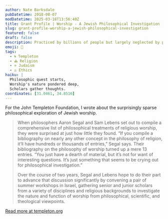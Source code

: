 ```yaml
---
author: Nate Barksdale
pubDatetime: 2018-08-07
modDatetime: 2025-03-18T13:56:40Z
title: Grant Profile | Worship - A Jewish Philosophical Investigation
slug: grant-profile-worship-a-jewish-philosophical-investigation
featured: false
draft: false
description: Practiced by billions of people but largely neglected by philosophers and social scientists, worship is ripe for a new wave of interdisciplinary study
emoji: 🕍
tags:
  - 🌀 Templeton
  - ⛪ Religion
  - ✡️ Judaism
  - ⚖️ Ethics
haiku: |
  Philosophic quest starts,  
  Worship's nature pondered deep,  
  Scholars gather thoughts.
coordinates: [31.0461, 34.8516]
---
```


For the John Templeton Foundation, I wrote about the surprisingly sparse philosophical exploration of Jewish worship.

> When philosophers Aaron Segal and Sam Lebens set out to compile a comprehensive list of philosophical treatments of religious worship, they were surprised at just how little they found. “If you compile a bibliography on nearly any other concept in the philosophy of religion, it’ll have hundreds or thousands of entries,” Segal says. Their bibliography on the philosophy of worship turned up a mere 13 entries. “You just have a dearth of material, but it’s not for want of interesting questions. It’s just something that seems to be crying out for philosophical investigation.”
>
> Over the course of two years, Segal and Lebens hope to do their part to advance that discussion significantly by convening a pair of summer workshops in Israel, gathering senior and junior scholars from a variety of disciplines and religious backgrounds to investigate the nature and function of worship from philosophical, scientific, and theological viewpoints.

[Read more at templeton.org](https://www.templeton.org/grant/worship-a-jewish-philosophical-investigation)
